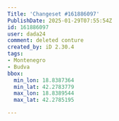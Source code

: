 ```yaml
---
Title: 'Changeset #161886097'
PublishDate: 2025-01-29T07:55:54Z
id: 161886097
user: dada24
comment: deleted conture
created_by: iD 2.30.4
tags:
- Montenegro
- Budva
bbox:
  min_lon: 18.8387364
  min_lat: 42.2783779
  max_lon: 18.8389544
  max_lat: 42.2785195

---
```

